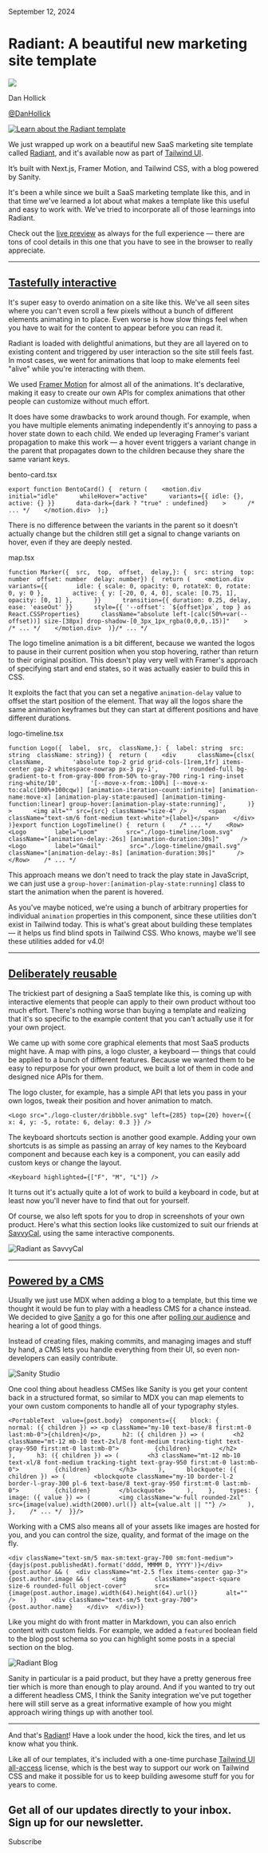 September 12, 2024

# Radiant: A beautiful new marketing site template

![](/_next/image?url=%2F_next%2Fstatic%2Fmedia%2Fdanhollick.ee205d2a.jpg\&w=96\&q=75)

Dan Hollick

[@DanHollick](https://twitter.com/DanHollick)

[![Learn about the Radiant template](/_next/image?url=%2F_next%2Fstatic%2Fmedia%2Ftemplate.4912d398.png\&w=3840\&q=75)](https://tailwindui.com/templates/radiant)

We just wrapped up work on a beautiful new SaaS marketing site template called [Radiant](https://tailwindui.com/templates/radiant), and it's available now as part of [Tailwind UI](https://tailwindui.com).

It’s built with Next.js, Framer Motion, and Tailwind CSS, with a blog powered by Sanity.

It's been a while since we built a SaaS marketing template like this, and in that time we've learned a lot about what makes a template like this useful and easy to work with. We've tried to incorporate all of those learnings into Radiant.

Check out the [live preview](https://radiant.tailwindui.com) as always for the full experience — there are tons of cool details in this one that you have to see in the browser to really appreciate.

***

## [Tastefully interactive](#tastefully-interactive)

It's super easy to overdo animation on a site like this. We've all seen sites where you can't even scroll a few pixels without a bunch of different elements animating in to place. Even worse is how slow things feel when you have to wait for the content to appear before you can read it.

Radiant is loaded with delightful animations, but they are all layered on to existing content and triggered by user interaction so the site still feels fast. In most cases, we went for animations that loop to make elements feel "alive" while you're interacting with them.

[](https://assets.tailwindcss.com/blog/2024-09-12-radiant-a-beautiful-new-marketing-site-template/scheduling-animation.mp4)

We used [Framer Motion](https://www.framer.com/motion/) for almost all of the animations. It's declarative, making it easy to create our own APIs for complex animations that other people can customize without much effort.

It does have some drawbacks to work around though. For example, when you have multiple elements animating independently it's annoying to pass a hover state down to each child. We ended up leveraging Framer's variant propagation to make this work — a hover event triggers a variant change in the parent that propagates down to the children because they share the same variant keys.

bento-card.tsx

```
export function BentoCard() {  return (    <motion.div      initial="idle"      whileHover="active"      variants={{ idle: {}, active: {} }}      data-dark={dark ? "true" : undefined}    >      /* ... */    </motion.div>  );}
```

There is no difference between the variants in the parent so it doesn't actually change but the children still get a signal to change variants on hover, even if they are deeply nested.

map.tsx

```
function Marker({  src,  top,  offset,  delay,}: {  src: string  top: number  offset: number  delay: number}) {  return (    <motion.div      variants={{        idle: { scale: 0, opacity: 0, rotateX: 0, rotate: 0, y: 0 },        active: { y: [-20, 0, 4, 0], scale: [0.75, 1], opacity: [0, 1] },      }}      transition={{ duration: 0.25, delay, ease: 'easeOut' }}      style={{ '--offset': `${offset}px`, top } as React.CSSProperties}      className="absolute left-[calc(50%+var(--offset))] size-[38px] drop-shadow-[0_3px_1px_rgba(0,0,0,.15)]"    >      /* ... */    </motion.div>  )}/* ... */
```

The logo timeline animation is a bit different, because we wanted the logos to pause in their current position when you stop hovering, rather than return to their original position. This doesn't play very well with Framer's approach of specifying start and end states, so it was actually easier to build this in CSS.

[](https://assets.tailwindcss.com/blog/2024-09-12-radiant-a-beautiful-new-marketing-site-template/logo-timeline.mp4)

It exploits the fact that you can set a negative `animation-delay` value to offset the start position of the element. That way all the logos share the same animation keyframes but they can start at different positions and have different durations.

logo-timeline.tsx

```
function Logo({  label,  src,  className,}: {  label: string  src: string  className: string}) {  return (    <div      className={clsx(        className,        'absolute top-2 grid grid-cols-[1rem,1fr] items-center gap-2 whitespace-nowrap px-3 py-1',        'rounded-full bg-gradient-to-t from-gray-800 from-50% to-gray-700 ring-1 ring-inset ring-white/10',        '[--move-x-from:-100%] [--move-x-to:calc(100%+100cqw)] [animation-iteration-count:infinite] [animation-name:move-x] [animation-play-state:paused] [animation-timing-function:linear] group-hover:[animation-play-state:running]',      )}    >      <img alt="" src={src} className="size-4" />      <span className="text-sm/6 font-medium text-white">{label}</span>    </div>  )}export function LogoTimeline() {  return (    /* ... */    <Row>      <Logo        label="Loom"        src="./logo-timeline/loom.svg"        className="[animation-delay:-26s] [animation-duration:30s]"      />      <Logo        label="Gmail"        src="./logo-timeline/gmail.svg"        className="[animation-delay:-8s] [animation-duration:30s]"      />    </Row>    /* ... */
```

This approach means we don't need to track the play state in JavaScript, we can just use a `group-hover:[animation-play-state:running]` class to start the animation when the parent is hovered.

As you've maybe noticed, we're using a bunch of arbitrary properties for individual `animation` properties in this component, since these utilities don't exist in Tailwind today. This is what's great about building these templates — it helps us find blind spots in Tailwind CSS. Who knows, maybe we'll see these utilities added for v4.0!

***

## [Deliberately reusable](#deliberately-reusable)

The trickiest part of designing a SaaS template like this, is coming up with interactive elements that people can apply to their own product without too much effort. There's nothing worse than buying a template and realizing that it's so specific to the example content that you can't actually use it for your own project.

[](https://assets.tailwindcss.com/blog/2024-09-12-radiant-a-beautiful-new-marketing-site-template/light-bento.mp4)

We came up with some core graphical elements that most SaaS products might have. A map with pins, a logo cluster, a keyboard — things that could be applied to a bunch of different features. Because we wanted them to be easy to repurpose for your own product, we built a lot of them in code and designed nice APIs for them.

The logo cluster, for example, has a simple API that lets you pass in your own logos, tweak their position and hover animation to match.

```
<Logo src="./logo-cluster/dribbble.svg" left={285} top={20} hover={{ x: 4, y: -5, rotate: 6, delay: 0.3 }} />
```

The keyboard shortcuts section is another good example. Adding your own shortcuts is as simple as passing an array of key names to the Keyboard component and because each key is a component, you can easily add custom keys or change the layout.

```
<Keyboard highlighted={["F", "M", "L"]} />
```

It turns out it's actually quite a lot of work to build a keyboard in code, but at least now you'll never have to find that out for yourself.

[](https://assets.tailwindcss.com/blog/2024-09-12-radiant-a-beautiful-new-marketing-site-template/keyboard.mp4)

Of course, we also left spots for you to drop in screenshots of your own product. Here's what this section looks like customized to suit our friends at [SavvyCal](https://savvycal.com/), using the same interactive components.

![Radiant as SavvyCal](/_next/image?url=%2F_next%2Fstatic%2Fmedia%2Fsavvycal-radiant.8556dfac.jpg\&w=3840\&q=75)

***

## [Powered by a CMS](#powered-by-a-cms)

Usually we just use MDX when adding a blog to a template, but this time we thought it would be fun to play with a headless CMS for a chance instead. We decided to give [Sanity](https://www.sanity.io/) a go for this one after [polling our audience](https://x.com/adamwathan/status/1796225062279717142) and hearing a lot of good things.

Instead of creating files, making commits, and managing images and stuff by hand, a CMS lets you handle everything from their UI, so even non-developers can easily contribute.

![Sanity Studio](/_next/image?url=%2F_next%2Fstatic%2Fmedia%2Fsanity-studio.abf6eac7.png\&w=3840\&q=75)

One cool thing about headless CMSes like Sanity is you get your content back in a structured format, so similar to MDX you can map elements to your own custom components to handle all of your typography styles.

```
<PortableText  value={post.body}  components={{    block: {      normal: ({ children }) => <p className="my-10 text-base/8 first:mt-0 last:mb-0">{children}</p>,      h2: ({ children }) => (        <h2 className="mt-12 mb-10 text-2xl/8 font-medium tracking-tight text-gray-950 first:mt-0 last:mb-0">          {children}        </h2>      ),      h3: ({ children }) => (        <h3 className="mt-12 mb-10 text-xl/8 font-medium tracking-tight text-gray-950 first:mt-0 last:mb-0">          {children}        </h3>      ),      blockquote: ({ children }) => (        <blockquote className="my-10 border-l-2 border-l-gray-300 pl-6 text-base/8 text-gray-950 first:mt-0 last:mb-0">          {children}        </blockquote>      ),    },    types: {      image: ({ value }) => (        <img className="w-full rounded-2xl" src={image(value).width(2000).url()} alt={value.alt || ""} />      ),    },    /* ... */  }}/>
```

Working with a CMS also means all of your assets like images are hosted for you, and you can control the size, quality, and format of the image on the fly.

```
<div className="text-sm/5 max-sm:text-gray-700 sm:font-medium">  {dayjs(post.publishedAt).format('dddd, MMMM D, YYYY')}</div>{post.author && (  <div className="mt-2.5 flex items-center gap-3">    {post.author.image && (      <img        className="aspect-square size-6 rounded-full object-cover"        src={image(post.author.image).width(64).height(64).url()}        alt=""      />    )}    <div className="text-sm/5 text-gray-700">      {post.author.name}    </div>  </div>)}
```

Like you might do with front matter in Markdown, you can also enrich content with custom fields. For example, we added a `featured` boolean field to the blog post schema so you can highlight some posts in a special section on the blog.

![Radiant Blog](/_next/image?url=%2F_next%2Fstatic%2Fmedia%2Fblog.76d3c00e.png\&w=3840\&q=75)

Sanity in particular is a paid product, but they have a pretty generous free tier which is more than enough to play around. And if you wanted to try out a different headless CMS, I think the Sanity integration we've put together here will still serve as a great informative example of how you might approach wiring things up with another tool.

***

And that's [Radiant](https://tailwindui.com/templates/radiant)! Have a look under the hood, kick the tires, and let us know what you think.

Like all of our templates, it's included with a one-time purchase [Tailwind UI all-access](https://tailwindui.com/all-access) license, which is the best way to support our work on Tailwind CSS and make it possible for us to keep building awesome stuff for you for years to come.

Get all of our updates directly to your inbox.\
Sign up for our newsletter.
---------------------------

Subscribe
